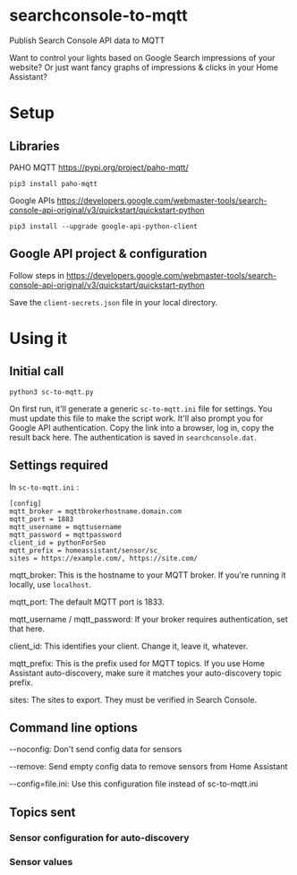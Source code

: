 # searchconsole-to-mqtt
Publish Search Console API data to MQTT

Want to control your lights based on Google Search impressions of your website?
Or just want fancy graphs of impressions & clicks in your Home Assistant? 

# Setup

## Libraries

PAHO MQTT
https://pypi.org/project/paho-mqtt/

`pip3 install paho-mqtt`

Google APIs
https://developers.google.com/webmaster-tools/search-console-api-original/v3/quickstart/quickstart-python

`pip3 install --upgrade google-api-python-client`

## Google API project & configuration

Follow steps in https://developers.google.com/webmaster-tools/search-console-api-original/v3/quickstart/quickstart-python

Save the `client-secrets.json` file in your local directory.

# Using it

## Initial call

`python3 sc-to-mqtt.py`

On first run, it'll generate a generic `sc-to-mqtt.ini` file for settings. 
You must update this file to make the script work.
It'll also prompt you for Google API authentication. 
Copy the link into a browser, log in, copy the result back here.
The authentication is saved in `searchconsole.dat`.

## Settings required

In `sc-to-mqtt.ini` :

```
[config]
mqtt_broker = mqttbrokerhostname.domain.com
mqtt_port = 1883
mqtt_username = mqttusername
mqtt_password = mqttpassword
client_id = pythonForSeo
mqtt_prefix = homeassistant/sensor/sc_
sites = https://example.com/, https://site.com/
```

mqtt_broker: This is the hostname to your MQTT broker. If you're running it locally, use `localhost`. 

mqtt_port: The default MQTT port is 1833. 

mqtt_username / mqtt_password: If your broker requires authentication, set that here.

client_id: This identifies your client. Change it, leave it, whatever.

mqtt_prefix: This is the prefix used for MQTT topics. 
If you use Home Assistant auto-discovery, make sure it matches your auto-discovery topic prefix. 

sites: The sites to export. They must be verified in Search Console.

## Command line options

--noconfig: Don't send config data for sensors

--remove: Send empty config data to remove sensors from Home Assistant

--config=file.ini: Use this configuration file instead of sc-to-mqtt.ini

## Topics sent

### Sensor configuration for auto-discovery

### Sensor values

